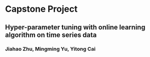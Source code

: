 # Capstone Project
## Hyper-parameter tuning with online learning algorithm on time series data
### Jiahao Zhu, Mingming Yu, Yitong Cai

